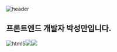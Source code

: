 ![header](https://capsule-render.vercel.app/api?type=waving&color=auto&height=100&section=header&text=Sungman's%20Git&fontSize=40&fontAlign=80&stroke=000000)

## 프론트엔드 개발자 박성만입니다.

<img src="https://img.shields.io/badge/HTML5-orange?logo=HTML5&logoColor=white" alt='html5' /><img src="https://img.shields.io/badge/CSS3-blue?logo=CSS3&logoColor=white" /><img src="https://img.shields.io/badge/Javascript-yellow" />
